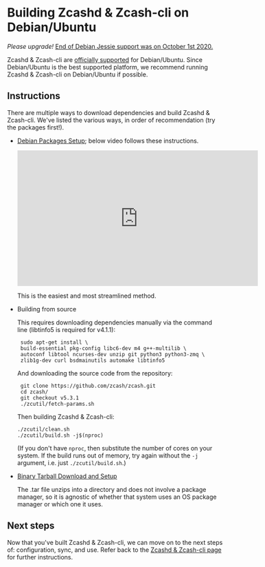 # Building Zcashd & Zcash-cli on Debian/Ubuntu

*Please upgrade!* [End of Debian Jessie support was on October 1st 2020.](https://forum.zcashcommunity.com/t/end-of-debian-jessie-support-is-on-october-1st-2020/37313)


Zcashd & Zcash-cli are [officially supported](supported_platform_policy.html) for Debian/Ubuntu. Since Debian/Ubuntu is the best supported platform, we recommend running Zcashd & Zcash-cli on Debian/Ubuntu if possible. 

## Instructions

There are multiple ways to download dependencies and build Zcashd & Zcash-cli. We've listed the various ways, in order of recommendation (try the packages first!). 

* [Debian Packages Setup](install_debian_bin_packages.html); below video follows these instructions. 

  <iframe width="560" height="315" src="https://www.youtube.com/embed/hTKL0jPu7X0" frameborder="0" allow="accelerometer; autoplay; encrypted-media; gyroscope; picture-in-picture" allowfullscreen></iframe>

  	This is the easiest and most streamlined method. 

* Building from source 

	This requires downloading dependencies manually via the command line (libtinfo5 is required for v4.1.1): 

	```
     sudo apt-get install \
     build-essential pkg-config libc6-dev m4 g++-multilib \
     autoconf libtool ncurses-dev unzip git python3 python3-zmq \
     zlib1g-dev curl bsdmainutils automake libtinfo5
    ```
    
    And downloading the source code from the repository:
    ```
     git clone https://github.com/zcash/zcash.git
     cd zcash/
     git checkout v5.3.1
     ./zcutil/fetch-params.sh
    ```

    Then building Zcashd & Zcash-cli: 

    ```
    ./zcutil/clean.sh
    ./zcutil/build.sh -j$(nproc)
    ```

    (If you don't have ``nproc``, then substitute the number of cores on your system. If the build runs out of memory, try again without the ``-j`` argument, i.e. just ``./zcutil/build.sh``.)


* [Binary Tarball Download and Setup](install_binary_tarball.html) 

	The .tar file unzips into a directory and does not involve a package manager, so it is agnostic of whether that system uses an OS package manager or which one it uses.

## Next steps
Now that you've built Zcashd & Zcash-cli, we can move on to the next steps of: configuration, sync, and use. Refer back to the [Zcashd & Zcash-cli page](zcashd.html) for further instructions. 